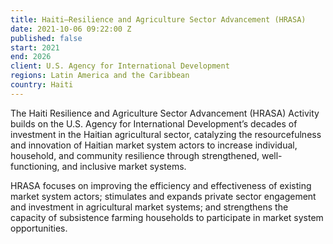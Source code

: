 ```yaml
---
title: Haiti—Resilience and Agriculture Sector Advancement (HRASA)
date: 2021-10-06 09:22:00 Z
published: false
start: 2021
end: 2026
client: U.S. Agency for International Development
regions: Latin America and the Caribbean
country: Haiti
---
```


The Haiti Resilience and Agriculture Sector Advancement (HRASA) Activity builds on the U.S. Agency for International Development’s decades of investment in the Haitian agricultural sector, catalyzing the resourcefulness and innovation of Haitian market system actors to increase individual, household, and community resilience through strengthened, well-functioning, and inclusive market systems.
 
HRASA focuses on improving the efficiency and effectiveness of existing market system actors; stimulates and expands private sector engagement and investment in agricultural market systems; and strengthens the capacity of subsistence farming households to participate in market system opportunities.